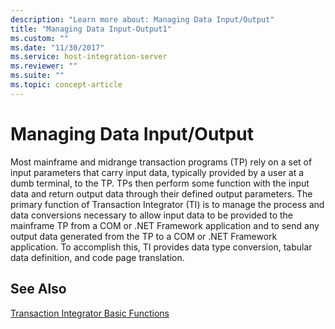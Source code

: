 ```yaml
---
description: "Learn more about: Managing Data Input/Output"
title: "Managing Data Input-Output1"
ms.custom: ""
ms.date: "11/30/2017"
ms.service: host-integration-server
ms.reviewer: ""
ms.suite: ""
ms.topic: concept-article
---
```

# Managing Data Input/Output
Most mainframe and midrange transaction programs (TP) rely on a set of input parameters that carry input data, typically provided by a user at a dumb terminal, to the TP. TPs then perform some function with the input data and return output data through their defined output parameters. The primary function of Transaction Integrator (TI) is to manage the process and data conversions necessary to allow input data to be provided to the mainframe TP from a COM or .NET Framework application and to send any output data generated from the TP to a COM or .NET Framework application. To accomplish this, TI provides data type conversion, tabular data definition, and code page translation.  
  
## See Also  
 [Transaction Integrator Basic Functions](../core/transaction-integrator-basic-functions1.md)

